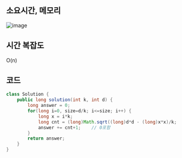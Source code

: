 ## 소요시간, 메모리
![image](https://github.com/Morning-Algorithm-Study-2023/Algorithm/assets/83942393/2153a6c6-c5ea-44fb-a0be-c054ef8ccd10)

## 시간 복잡도
O(n)

## 코드
```Java
class Solution {
    public long solution(int k, int d) {
        long answer = 0;
        for(long i=0, size=d/k; i<=size; i++) {
            long x = i*k;
            long cnt = (long)Math.sqrt((long)d*d - (long)x*x)/k;
            answer += cnt+1;    // 0포함
        }
        return answer;
    }
}
```
